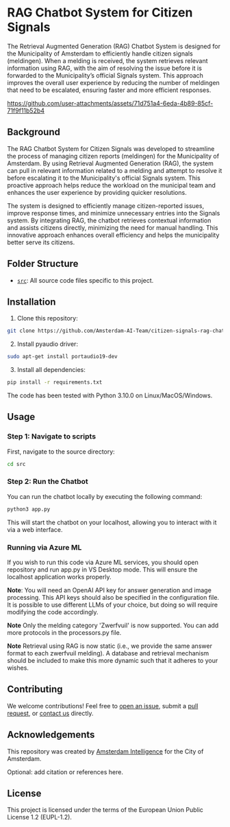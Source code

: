 # RAG Chatbot System for Citizen Signals

The Retrieval Augmented Generation (RAG) Chatbot System is designed for the Municipality of Amsterdam to efficiently handle citizen signals (meldingen). When a melding is received, the system retrieves relevant information using RAG, with the aim of resolving the issue before it is forwarded to the Municipality’s official Signals system. This approach improves the overall user experience by reducing the number of meldingen that need to be escalated, ensuring faster and more efficient responses.


https://github.com/user-attachments/assets/71d751a4-6eda-4b89-85cf-71f9f11b52b4


## Background

The RAG Chatbot System for Citizen Signals was developed to streamline the process of managing citizen reports (meldingen) for the Municipality of Amsterdam. By using Retrieval Augmented Generation (RAG), the system can pull in relevant information related to a melding and attempt to resolve it before escalating it to the Municipality's official Signals system. This proactive approach helps reduce the workload on the municipal team and enhances the user experience by providing quicker resolutions.

The system is designed to efficiently manage citizen-reported issues, improve response times, and minimize unnecessary entries into the Signals system. By integrating RAG, the chatbot retrieves contextual information and assists citizens directly, minimizing the need for manual handling. This innovative approach enhances overall efficiency and helps the municipality better serve its citizens.

## Folder Structure

* [`src`](./src): All source code files specific to this project.

## Installation 

1) Clone this repository:

```bash
git clone https://github.com/Amsterdam-AI-Team/citizen-signals-rag-chatbot-system.git
```

2) Install pyaudio driver:

```bash
sudo apt-get install portaudio19-dev
```

3) Install all dependencies:

```bash
pip install -r requirements.txt
```

The code has been tested with Python 3.10.0 on Linux/MacOS/Windows.

## Usage

### Step 1: Navigate to scripts

First, navigate to the source directory:

```bash
cd src
```

### Step 2: Run the Chatbot

You can run the chatbot locally by executing the following command:

```bash
python3 app.py
```

This will start the chatbot on your localhost, allowing you to interact with it via a web interface.

### Running via Azure ML

If you wish to run this code via Azure ML services, you should open repository and run app.py in VS Desktop mode. This will ensure the localhost application works properly.

**Note**: You will need an OpenAI API key for answer generation and image processing. This API keys should also be specified in the configuration file. It is possible to use different LLMs of your choice, but doing so will require modifying the code accordingly. 

**Note** Only the melding category 'Zwerfvuil' is now supported. You can add more protocols in the processors.py file.

**Note** Retrieval using RAG is now static (i.e., we provide the same answer format to each zwerfvuil melding). A database and retrieval mechanism should be included to make this more dynamic such that it adheres to your wishes.


## Contributing

We welcome contributions! Feel free to [open an issue](https://github.com/Amsterdam-AI-Team/citizen-signals-rag-chatbot-system/issues), submit a [pull request](https://github.com/Amsterdam-AI-Team/citizen-signals-rag-chatbot-system/pulls), or [contact us](https://amsterdamintelligence.com/contact/) directly.

## Acknowledgements

This repository was created by [Amsterdam Intelligence](https://amsterdamintelligence.com/) for the City of Amsterdam.

Optional: add citation or references here.

## License 

This project is licensed under the terms of the European Union Public License 1.2 (EUPL-1.2).
